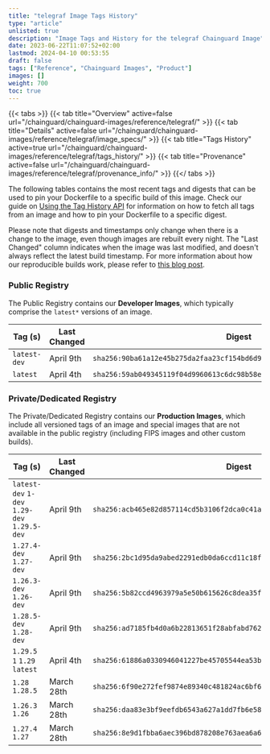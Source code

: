 ```yaml
---
title: "telegraf Image Tags History"
type: "article"
unlisted: true
description: "Image Tags and History for the telegraf Chainguard Image"
date: 2023-06-22T11:07:52+02:00
lastmod: 2024-04-10 00:53:55
draft: false
tags: ["Reference", "Chainguard Images", "Product"]
images: []
weight: 700
toc: true
---
```


{{< tabs >}}
{{< tab title="Overview" active=false url="/chainguard/chainguard-images/reference/telegraf/" >}}
{{< tab title="Details" active=false url="/chainguard/chainguard-images/reference/telegraf/image_specs/" >}}
{{< tab title="Tags History" active=true url="/chainguard/chainguard-images/reference/telegraf/tags_history/" >}}
{{< tab title="Provenance" active=false url="/chainguard/chainguard-images/reference/telegraf/provenance_info/" >}}
{{</ tabs >}}

The following tables contains the most recent tags and digests that can be used to pin your Dockerfile to a specific build of this image. Check our guide on [Using the Tag History API](/chainguard/chainguard-images/using-the-tag-history-api/) for information on how to fetch all tags from an image and how to pin your Dockerfile to a specific digest.

Please note that digests and timestamps only change when there is a change to the image, even though images are rebuilt every night. The "Last Changed" column indicates when the image was last modified, and doesn't always reflect the latest build timestamp. For more information about how our reproducible builds work, please refer to [this blog post](https://www.chainguard.dev/unchained/reproducing-chainguards-reproducible-image-builds).

### Public Registry
The Public Registry contains our **Developer Images**, which typically comprise the `latest*` versions of an image.

| Tag (s)       | Last Changed | Digest                                                                    |
|---------------|--------------|---------------------------------------------------------------------------|
|  `latest-dev` | April 9th    | `sha256:90ba61a12e45b275da2faa23cf154bd6d92ed4750dd1e9715572889cd26ed942` |
|  `latest`     | April 4th    | `sha256:59ab049345119f04d9960613c6dc98b58ea76c75ce3e9f1f061e27444fd6cae3` |


### Private/Dedicated Registry
The Private/Dedicated Registry contains our **Production Images**, which include all versioned tags of an image and special images that are not available in the public registry (including FIPS images and other custom builds).

| Tag (s)                                       | Last Changed | Digest                                                                    |
|-----------------------------------------------|--------------|---------------------------------------------------------------------------|
|  `latest-dev` `1-dev` `1.29-dev` `1.29.5-dev` | April 9th    | `sha256:acb465e82d857114cd5b3106f2dca0c41a5888934a3a793e9e2cfb6540b25ad8` |
|  `1.27.4-dev` `1.27-dev`                      | April 9th    | `sha256:2bc1d95da9abed2291edb0da6ccd11c18f9b253eaf7bd99c5d74b0946b10f9af` |
|  `1.26.3-dev` `1.26-dev`                      | April 9th    | `sha256:5b82ccd4963979a5e50b615626c8dea35fb11d76280c58b3b3a2541ee0439e53` |
|  `1.28.5-dev` `1.28-dev`                      | April 9th    | `sha256:ad7185fb4d0a6b22813651f28abfabd762360a0db8e36e53502f2b84cbe55750` |
|  `1.29.5` `1` `1.29` `latest`                 | April 4th    | `sha256:61886a0330946041227be45705544ea53b11ab5a2e9b13af6ce2dc0cb843a56f` |
|  `1.28` `1.28.5`                              | March 28th   | `sha256:6f90e272fef9874e89340c481824ac6bf6fea9da8cb1775057eae7083f52ca7c` |
|  `1.26.3` `1.26`                              | March 28th   | `sha256:daa83e3bf9eefdb6543a627a1dd7fb6e5897b38292e6b83bd5b5858bfc5df777` |
|  `1.27.4` `1.27`                              | March 28th   | `sha256:8e9d1fbba6aec396bd878208e763aea6a611361423cedd3898c756927c2ef34d` |

